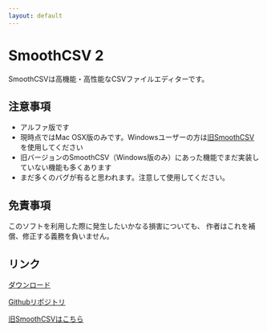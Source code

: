 ```yaml
---
layout: default
---
```

 
# SmoothCSV 2

SmoothCSVは高機能・高性能なCSVファイルエディターです。

## 注意事項

- アルファ版です
- 現時点ではMac OSX版のみです。Windowsユーザーの方は<a href="./1/" target="_blank">旧SmoothCSV</a>を使用してください
- 旧バージョンのSmoothCSV（Windows版のみ）にあった機能でまだ実装していない機能も多くあります
- まだ多くのバグが有ると思われます。注意して使用してください。


## 免責事項

このソフトを利用した際に発生したいかなる損害についても、 作者はこれを補償、修正する義務を負いません。


## リンク

[ダウンロード](download)

<a href="https://github.com/kohii/smoothcsv" target="_blank">Githubリポジトリ</a>

<a href="./1/" target="_blank">旧SmoothCSVはこちら</a>
